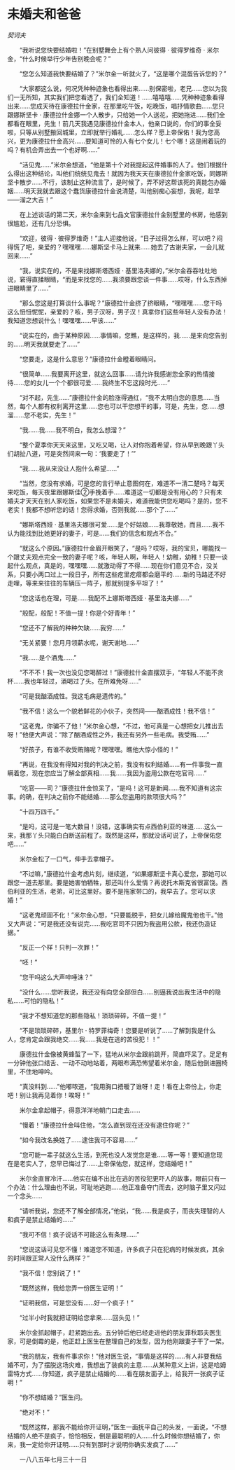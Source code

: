 # 未婚夫和爸爸

*契诃夫*

　　“我听说您快要结婚啦！”在别墅舞会上有个熟人问彼得 · 彼得罗维奇 · 米尔金，“什么时候举行少年告别晚会呢？”

　　“您怎么知道我快要结婚了？”米尔金一听就火了，“这是哪个混蛋告诉您的？”

　　“大家都这么说，何况凭种种迹象也看得出来……别保密啦，老兄……您以为我们一无所知，其实我们把您看透了，我们全知道！……嘻嘻嘻……凭种种迹象看得出来……您成天待在康德拉什金家，在那里吃午饭，吃晚饭，唱抒情歌曲……您只跟娜斯坚卡 · 康德拉什金娜一个人散步，只给她一个人送花，把她拖进……我们全都看在眼里，先生！前几天我遇见康德拉什金本人，他亲口说的，你们的事全妥啦，只等从别墅搬回城里，立即就举行婚礼……怎么样？愿上帝保佑！我为您高兴，更为康德拉什金高兴……要知道可怜的人有七个女儿！七个哪！这是闹着玩的吗？有机会弄出去一个也好啊……”

　　“活见鬼……”米尔金想道，“他是第十个对我提起这件婚事的人了。他们根据什么得出这种结论，叫他们统统见鬼去！就因为我天天在康德拉什金家吃饭，同娜斯坚卡散步……不行，该制止这种流言了，是时候了，弄不好这帮该死的真能包办婚姻……明天我就去跟这个蠢货康德拉什金说清楚，叫他别痴心妄想，我呢，趁早——溜之大吉！”

　　在上述谈话的第二天，米尔金来到七品文官康德拉什金别墅里的书房，他感到很尴尬，还有几分恐惧。

　　“欢迎，彼得 · 彼得罗维奇！”主人迎接他说，“日子过得怎么样，可以吧？闷得慌了吧，亲爱的？嘿嘿嘿……娜斯坚卡马上就来……她去了古谢夫家，一会儿就回来……”

　　“我，说实在的，不是来找娜斯塔西娅 · 基里洛夫娜的，”米尔金吞吞吐吐地说，窘得直揉眼睛，“而是来找您的……我须要跟您谈一件事……哎呀，什么东西掉进眼睛里了……”

　　“那么您这是打算谈什么事呢？”康德拉什金挤了挤眼睛，“嘿嘿嘿……您干吗这么忸忸怩怩，亲爱的？咳，男子汉呀，男子汉！真拿你们这些年轻人没有办法！我知道您想说什么！嘿嘿嘿……早该……”

　　“说实在的，由于某种原因……事情嘛，您瞧，是这样的，我……是来向您告别的……明天我就要走了……”

　　“您要走，这是什么意思？”康德拉什金瞪着眼睛问。

　　“很简单……我要离开这里，就这么回事……请允许我感谢您全家的热情接待……您的女儿一个个都很可爱……我终生不忘这段时光……”

　　“对不起，先生……”康德拉什金的脸涨得通红，“我不太明白您的意思……当然，每个人都有权利离开这里……您也可以干您想干的事，可是，先生，您……想溜……您不老实，先生！”

　　“我……我……我不明白，我怎么想溜？”

　　“整个夏季你天天来这里，又吃又喝，让人对你抱着希望，你从早到晚跟丫头们胡扯八道，可是突然间来一句：‘我要走了！’”

　　“我……我从来没让人抱什么希望……”

　　“当然，您没有求婚，可是您的言行举止意图何在，难道不一清二楚吗？每天来吃饭，每天夜里跟娜斯佳②手挽着手……难道这一切都是没有用心的？只有未婚夫才天天在别人家吃饭，如果您不是未婚夫，难道我能供您吃喝吗？是的，您不老实！我都不想听您的话！您得求婚，否则我就……那个了……”

　　“娜斯塔西娅 · 基里洛夫娜很可爱……是个好姑娘……我尊敬她，而且……我不认为能找到比她更好的妻子，可是……我们的信念和观点不合。”

　　“就这么个原因。”康德拉什金眉开眼笑了，“是吗？哎呀，我的宝贝，哪能找一个跟丈夫观点完全一致的妻子呢？咳，年轻人啊，年轻人！幼稚，幼稚！只要一谈起什么观点，真是的，嘿嘿嘿……就激动得了不得……现在你们意见不合，没关系，只要小两口过上一段日子，所有这些疙里疙瘩都会磨平的……新的马路还不好走哩，等来来往往的车辆压一阵子，那就别提多平坦了！”

　　“您这话也在理，可是……我配不上娜斯塔西娅 · 基里洛夫娜……”

　　“般配，般配！不值一提！你是个好青年！”

　　“您还不了解我的种种欠缺……我穷……”

　　“无关紧要！您月月领薪水呢，谢天谢地……”

　　“我……是个酒鬼……”

　　“不不不！我一次也没见您喝醉过！”康德拉什金直摆双手，“年轻人不能不贪杯……我也年轻过，酒喝过了头。在所难免呀……”

　　“可是我酗酒成性。我这毛病是遗传的。”

　　“我不信！这么一个貌若鲜花的小伙子，突然间——酗酒成性！我不信！”

　　“这老鬼，你骗不了他！”米尔金心想，“不过，他可真是一心想把女儿推出去呀！”他便大声说：“除了酗酒成性之外，我还有另外一些毛病。我受贿……”

　　“好孩子，有谁不收受贿赂呢？嘿嘿嘿。瞧他大惊小怪的！”

　　“再说，在我没有得知对我的判决之前，我没有权利结婚……有一件事我一直瞒着您，现在您应当了解全部真相……我……我因为盗用公款在吃官司……”

　　“吃官——司？”康德拉什金惊呆了，“是吗！这可是新闻……我不知道有这宗事。的确，在判决之前你不能结婚……那么您盗用的款项很大吗？”

　　“十四万四千。”

　　“是吗，这可是一笔大数目！没错，这事确实有点西伯利亚的味道……这么一来，我那丫头只能白白断送前程了。既然是这样，那就没话可说了，上帝保佑您吧……”

　　米尔金松了一口气，伸手去拿帽子。

　　“不过嘛，”康德拉什金考虑片刻，继续道，“如果娜斯坚卡真心爱您，那她可以跟您一道去那里。要是她害怕牺牲，那还叫什么爱情？再说托木斯克省很富饶。西伯利亚的生活，老弟，可比这里好。要不是拖家带口的，我早去了。您可以求婚！”

　　“这老鬼顽固不化！”米尔金心想，“只要能脱手，把女儿嫁给魔鬼他也干。”他又大声说：“可是我还没有说完……我吃官司不只因为我盗用公款，我还伪造证据。”

　　“反正一个样！只判一次罪！”

　　“呸！”

　　“您干吗这么大声啐唾沫？”

　　“没什么……您听我说，我还没有向您全部但白……别逼我说出我生活中的隐私……可怕的隐私！”

　　“我才不想知道您的那些隐私！琐琐碎碎，不值一提！”

　　“不是琐琐碎碎，基里尔 · 特罗菲梅奇！您要是听说了……了解到我是什么人，您肯定会跟我绝交……我……我是在逃的苦役犯！！”

　　康德拉什金像被黄蜂蜇了一下，猛地从米尔金跟前跳开，简直吓呆了。足足有一分钟他张口结舌、一动不动地站着，两眼布满恐怖望着米尔金，随后他倒进圈椅里，不住地呻吟。

　　“真没料到……”他嘟哝道，“我用胸口捂暖了谁呀！走！看在上帝份上，你走吧！别让我再见着你！唉呀！”

　　米尔金拿起帽子，得意洋洋地朝门口走去……

　　“慢着！”康德拉什金叫住他，“怎么直到现在还没有逮住你呢？”

　　“如今我改名换姓了……逮住我可不容易……”

　　“您可能一辈子就这么生活，到死也没人发觉您是谁……等一等！要知道您现在是老实人了，您早已悔过了……上帝保佑您，就这样，您结婚吧！”

　　米尔金直冒冷汗……他实在编不出比在逃的苦役犯更吓人的故事，眼前只有一个办法：什么理由也不说，可耻地逃跑……他正准备夺门而去，这时脑子里又闪过一个念头……

　　“请听我说，您还不了解全部情况，”他说，“我……我是疯子，而丧失理智的人和疯子是禁止结婚的……”

　　“我可不信！疯子说话不可能这么有条理……”

　　“您说这话可见您不懂！难道您不知道，许多疯子只在犯病的时候发疯，其余的时间跟正常人没什么两样？”

　　“我不信！您别说了！”

　　“既然这样，我给您弄一份医生证明！”

　　“证明我信，可是您没有……好一个疯子！”

　　“过半小时我就把证明给您拿来……回头见！”

　　米尔金抓起帽子，赶紧跑出去。五分钟后他已经走进他的朋友菲秋耶夫医生家，可是倒霉的是，他正赶上医生在整理自己的发型，因为他刚跟妻子干了一架。

　　“我的朋友，我有件事求你！”他对医生说，“事情是这样的……有人非要我结婚不可，为了摆脱这场灾难，我想出了装疯的主意……从某种意义上讲，这是哈姆雷特方式……你知道，疯子是禁止结婚的……看在朋友面子上，给我开一张疯子证明！”

　　“你不想结婚？”医生问。

　　“绝对不！”

　　“既然这样，那我不能给你开证明，”医生一面抚平自己的头发，一面说，“不想结婚的人绝不是疯子，恰恰相反，倒是最聪明的人……什么时候你想结婚了，你来，我一定给你开证明……只有到那时才说明你确实发疯了……”

　　一八八五年七月三十一日